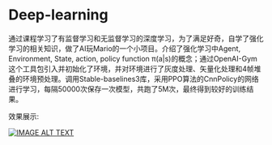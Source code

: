 # Deep-learning
通过课程学习了有监督学习和无监督学习的深度学习，为了满足好奇，自学了强化学习的相关知识，做了AI玩Mario的一个小项目。介绍了强化学习中Agent, Environment, State, action, policy function π(a|s)的概念；通过OpenAI-Gym这个工具包引入并初始化了环境，并对环境进行了灰度处理、矢量化处理和4帧堆叠的环境预处理。调用Stable-baselines3库，采用PPO算法的CnnPolicy的网络进行学习，每隔50000次保存一次模型，共跑了5M次，最终得到较好的训练结果。

效果展示:


[![IMAGE ALT TEXT](http://img.youtube.com/vi/F9k3Bi5nsRo/0.jpg)](https://www.youtube.com/watch?v=F9k3Bi5nsRo "mario")

